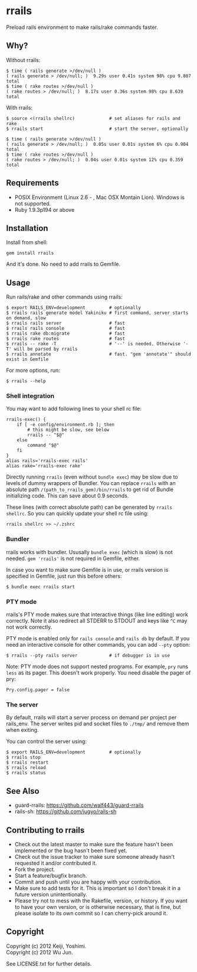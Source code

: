 # rrails

Preload rails environment to make rails/rake commands faster.

## Why?

Without rrails:

    $ time ( rails generate >/dev/null )
    ( rails generate > /dev/null; )  9.29s user 0.41s system 98% cpu 9.807 total
    $ time ( rake routes >/dev/null )
    ( rake routes > /dev/null; )  8.17s user 0.36s system 98% cpu 8.639 total

With rrails:

    $ source <(rrails shellrc)             # set aliases for rails and rake
    $ rrails start                         # start the server, optionally

    $ time ( rails generate >/dev/null )
    ( rails generate > /dev/null; )  0.05s user 0.01s system 6% cpu 0.904 total
    $ time ( rake routes >/dev/null )
    ( rake routes > /dev/null; )  0.04s user 0.01s system 12% cpu 0.359 total

## Requirements

* POSIX Environment (Linux 2.6 - , Mac OSX Montain Lion). Windows is not supported.
* Ruby 1.9.3p194 or above

## Installation

Install from shell:

    gem install rrails

And it's done. No need to add rrails to Gemfile.

## Usage

Run rails/rake and other commands using rrails:

    $ export RAILS_ENV=development         # optionally
    $ rrails rails generate model Yakiniku # first command, server starts on demand, slow
    $ rrails rails server                  # fast
    $ rrails rails console                 # fast
    $ rrails rake db:migrate               # fast
    $ rrails rake routes                   # fast
    $ rrails -- rake -T                    # '--' is needed. Otherwise '-T' will be parsed by rrails
    $ rrails annotate                      # fast. "gem 'annotate'" should exist in Gemfile

For more options, run:

    $ rrails --help

### Shell integration

You may want to add following lines to your shell rc file:

    rrails-exec() {
        if [ -e config/environment.rb ]; then
            # this might be slow, see below
            rrails -- "$@"
        else
            command "$@"
        fi
    }
    alias rails='rrails-exec rails'
    alias rake='rrails-exec rake'

Directly running `rrails` (even without `bundle exec`) may be slow due to levels of dummy wrappers of Bundler.
You can replace `rrails` with an absolute path `/(path_to_rrails_gem)/bin/rrails` to get rid of Bundle initializing code.
This can save about 0.9 seconds.

These lines (with correct absolute path) can be generated by `rrails shellrc`. So you can quickly update your shell rc file using:

    rrails shellrc >> ~/.zshrc

### Bundler

rrails works with bundler. Ususally `bundle exec` (which is slow) is not needed. `gem 'rrails'` is not required in Gemfile, either.

In case you want to make sure Gemfile is in use, or rrails version is specified in Gemfile, just run this before others:

    $ bundle exec rrails start

### PTY mode

rrails's PTY mode makes sure that interactive things (like line editing)
work correctly. Note it also redirect all STDERR to STDOUT and keys like `^C` 
may not work correctly.

PTY mode is enabled only for `rails console` and `rails db` by default.
If you need an interactive console for other commands, you can add `--pty` option:

    $ rrails --pty rails server            # if debugger is in use

Note: PTY mode does not support nested programs. For example, `pry` runs `less` 
as its pager. This doesn't work properly. You need disable the pager of pry:

    Pry.config.pager = false

### The server

By default, rrails will start a server process on demand per project per rails\_env.
The server writes pid and socket files to `./tmp/` and remove them when exiting.

You can control the server using:

    $ export RAILS_ENV=development         # optionally
    $ rrails stop
    $ rrails restart
    $ rrails reload
    $ rrails status

## See Also

* guard-rrails: https://github.com/walf443/guard-rrails
* rails-sh: https://github.com/jugyo/rails-sh

## Contributing to rrails

* Check out the latest master to make sure the feature hasn't been implemented or the bug hasn't been fixed yet.
* Check out the issue tracker to make sure someone already hasn't requested it and/or contributed it.
* Fork the project.
* Start a feature/bugfix branch.
* Commit and push until you are happy with your contribution.
* Make sure to add tests for it. This is important so I don't break it in a future version unintentionally.
* Please try not to mess with the Rakefile, version, or history. If you want to have your own version, or is otherwise necessary, that is fine, but please isolate to its own commit so I can cherry-pick around it.

## Copyright

Copyright (c) 2012 Keiji, Yoshimi. <br>
Copyright (c) 2012 Wu Jun.

See LICENSE.txt for further details.

